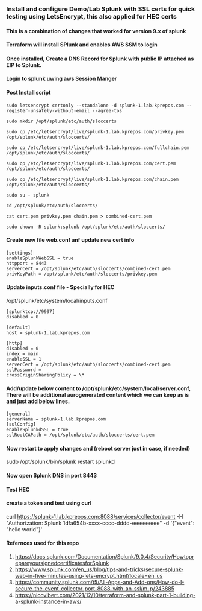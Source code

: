 ### Install and configure Demo/Lab Splunk with SSL certs for quick testing using LetsEncrypt, this also applied for HEC certs

#### This is a combination of changes that worked for version 9.x of splunk

#### Terraform will install SPlunk and enables AWS SSM to login

#### Once installed, Create a DNS Record for Splunk with public IP attached as EIP to Splunk.

#### Login to splunk uwing aws Session Manger

#### Post Install script

```
sudo letsencrypt certonly --standalone -d splunk-1.lab.kprepos.com --register-unsafely-without-email --agree-tos

sudo mkdir /opt/splunk/etc/auth/sloccerts

sudo cp /etc/letsencrypt/live/splunk-1.lab.kprepos.com/privkey.pem /opt/splunk/etc/auth/sloccerts/

sudo cp /etc/letsencrypt/live/splunk-1.lab.kprepos.com/fullchain.pem /opt/splunk/etc/auth/sloccerts/

sudo cp /etc/letsencrypt/live/splunk-1.lab.kprepos.com/cert.pem /opt/splunk/etc/auth/sloccerts/

sudo cp /etc/letsencrypt/live/splunk-1.lab.kprepos.com/chain.pem /opt/splunk/etc/auth/sloccerts/

sudo su - splunk

cd /opt/splunk/etc/auth/sloccerts/

cat cert.pem privkey.pem chain.pem > combined-cert.pem

sudo chown -R splunk:splunk /opt/splunk/etc/auth/sloccerts/
```

#### Create new file web.conf anf update new cert info

```
[settings]
enableSplunkWebSSL = true
httpport = 8443
serverCert = /opt/splunk/etc/auth/sloccerts/combined-cert.pem
privKeyPath = /opt/splunk/etc/auth/sloccerts/privkey.pem
```

#### Update inputs.conf file - Specially for HEC

/opt/splunk/etc/system/local/inputs.conf

```
[splunktcp://9997]
disabled = 0

[default]
host = splunk-1.lab.kprepos.com

[http]
disabled = 0
index = main
enableSSL = 1
serverCert = /opt/splunk/etc/auth/sloccerts/combined-cert.pem
sslPassword =
crossOriginSharingPolicy = \*

```

#### Add/update below content to /opt/splunk/etc/system/local/server.conf, There will be additional aurogenerated content which we can keep as is and just add below lines.

```
[general]
serverName = splunk-1.lab.kprepos.com
[sslConfig]
enableSplunkdSSL = true
sslRootCAPath = /opt/splunk/etc/auth/sloccerts/cert.pem

```

#### Now restart to apply changes and (reboot server just in case, if needed)

sudo /opt/splunk/bin/splunk restart splunkd

#### Now open Splunk DNS in port 8443

#### Test HEC

#### create a token and test using curl

curl https://splunk-1.lab.kprepos.com:8088/services/collector/event -H "Authorization: Splunk 1dfa654b-xxxx-cccc-dddd-eeeeeeeee" -d '{"event": "hello world"}'

#### Refernces used for this repo

1. https://docs.splunk.com/Documentation/Splunk/9.0.4/Security/HowtoprepareyoursignedcertificatesforSplunk
2. https://www.splunk.com/en_us/blog/tips-and-tricks/secure-splunk-web-in-five-minutes-using-lets-encrypt.html?locale=en_us
3. https://community.splunk.com/t5/All-Apps-and-Add-ons/How-do-I-secure-the-event-collector-port-8088-with-an-ssl/m-p/243885
4. https://nicovibert.com/2021/12/10/terraform-and-splunk-part-1-building-a-splunk-instance-in-aws/
